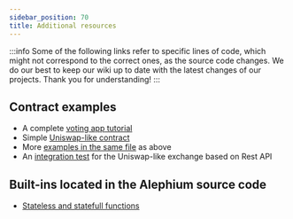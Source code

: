 ```yaml
---
sidebar_position: 70
title: Additional resources
---
```


:::info
Some of the following links refer to specific lines of code, which might not correspond to the correct ones, as the source code changes. We do our best to keep our wiki up to date with the latest changes of our projects. Thank you for understanding!
:::

## Contract examples

- A complete [voting app tutorial](https://github.com/alephium/voting-tutorial)
- Simple [Uniswap-like contract](https://github.com/alephium/alephium/blob/master/flow/src/test/scala/org/alephium/flow/core/VMSpec.scala#L1335-L1405)
- More [examples in the same file](https://github.com/alephium/alephium/blob/master/flow/src/test/scala/org/alephium/flow/core/VMSpec.scala) as above
- An [integration test](https://github.com/alephium/alephium/blob/master/app/src/it/scala/org/alephium/app/SmartContractTest.scala) for the Uniswap-like exchange based on Rest API

## Built-ins located in the Alephium source code

- [Stateless and statefull functions](https://github.com/alephium/alephium/blob/master/protocol/src/main/scala/org/alephium/protocol/vm/lang/BuiltIn.scala)
